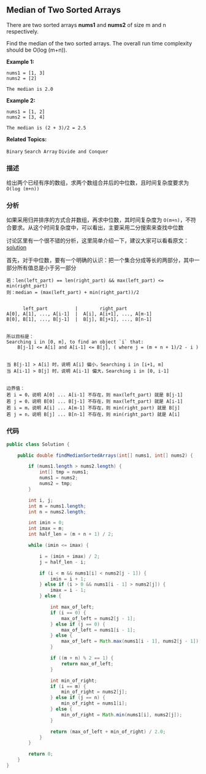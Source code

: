 ## Median of Two Sorted Arrays

There are two sorted arrays **nums1** and **nums2** of size m and n respectively.

Find the median of the two sorted arrays. The overall run time complexity should be O(log (m+n)).

**Example 1:**

```
nums1 = [1, 3]
nums2 = [2]

The median is 2.0
```

**Example 2:**

```
nums1 = [1, 2]
nums2 = [3, 4]

The median is (2 + 3)/2 = 2.5
```

**Related Topics:**

`Binary` `Search Array` `Divide and Conquer`

### 描述

给出两个已经有序的数组，求两个数组合并后的中位数，且时间复杂度要求为 `O(log (m+n))`

### 分析

如果采用归并排序的方式合并数组，再求中位数，其时间复杂度为 `O(m+n)`，不符合要求。从这个时间复杂度中，可以看出，主要采用二分搜索来查找中位数

讨论区里有一个很不错的分析，这里简单介绍一下，建议大家可以看看原文：[solution](https://discuss.leetcode.com/topic/4996/share-my-o-log-min-m-n-solution-with-explanation)

首先，对于中位数，要有一个明确的认识：把一个集合分成等长的两部分，其中一部分所有值总是小于另一部分

```
若：len(left_part) == len(right_part) && max(left_part) <= min(right_part)
则：median = (max(left_part) + min(right_part))/2


      left_part          |        right_part
A[0], A[1], ..., A[i-1]  |  A[i], A[i+1], ..., A[m-1]
B[0], B[1], ..., B[j-1]  |  B[j], B[j+1], ..., B[n-1]


所以目标是：
Searching i in [0, m], to find an object `i` that:
    B[j-1] <= A[i] and A[i-1] <= B[j], ( where j = (m + n + 1)/2 - i )


当 B[j-1] > A[i] 时，说明 A[i] 偏小，Searching i in [i+1, m]
当 A[i-1] > B[j] 时，说明 A[i-1] 偏大，Searching i in [0, i-1]


边界值：
若 i = 0，说明 A[0] ... A[i-1] 不存在，则 max(left_part) 就是 B[j-1]
若 j = 0，说明 B[0] ... B[j-1] 不存在，则 max(left_part) 就是 A[i-1]
若 i = m，说明 A[i] ... A[m-1] 不存在，则 min(right_part) 就是 B[j]
若 j = n，说明 B[j] ... B[n-1] 不存在，则 min(right_part) 就是 A[i]
```

### 代码

```java
public class Solution {

    public double findMedianSortedArrays(int[] nums1, int[] nums2) {

        if (nums1.length > nums2.length) {
            int[] tmp = nums1;
            nums1 = nums2;
            nums2 = tmp;
        }

        int i, j;
        int m = nums1.length;
        int n = nums2.length;

        int imin = 0;
        int imax = m;
        int half_len = (m + n + 1) / 2;

        while (imin <= imax) {

            i = (imin + imax) / 2;
            j = half_len - i;

            if (i < m && nums1[i] < nums2[j - 1]) {
                imin = i + 1;
            } else if (i > 0 && nums1[i - 1] > nums2[j]) {
                imax = i - 1;
            } else {

                int max_of_left;
                if (i == 0) {
                    max_of_left = nums2[j - 1];
                } else if (j == 0) {
                    max_of_left = nums1[i - 1];
                } else {
                    max_of_left = Math.max(nums1[i - 1], nums2[j - 1]);
                }

                if ((m + n) % 2 == 1) {
                    return max_of_left;
                }

                int min_of_right;
                if (i == m) {
                    min_of_right = nums2[j];
                } else if (j == n) {
                    min_of_right = nums1[i];
                } else {
                    min_of_right = Math.min(nums1[i], nums2[j]);
                }

                return (max_of_left + min_of_right) / 2.0;
            }
        }

        return 0;
    }
}
```
